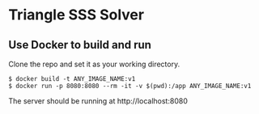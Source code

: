 # Triangle SSS Solver

## Use Docker to build and run

Clone the repo and set it as your working directory.

```
$ docker build -t ANY_IMAGE_NAME:v1
$ docker run -p 8080:8080 --rm -it -v $(pwd):/app ANY_IMAGE_NAME:v1
```
The server should be running at http://localhost:8080
